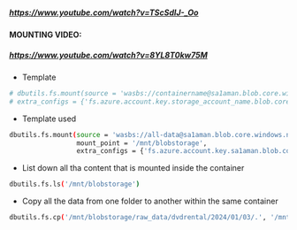 ##### https://www.youtube.com/watch?v=TScSdIJ-_Oo

#### MOUNTING VIDEO:
##### https://www.youtube.com/watch?v=8YL8T0kw75M

- Template

```bash
# dbutils.fs.mount(source = 'wasbs://containername@sa1aman.blob.core.windows.net/'
# extra_configs = {'fs.azure.account.key.storage_account_name.blob.core.windows.net':'Access_key_name'})
```
- Template used
```bash
dbutils.fs.mount(source = 'wasbs://all-data@sa1aman.blob.core.windows.net/',
                 mount_point = '/mnt/blobstorage',
                 extra_configs = {'fs.azure.account.key.sa1aman.blob.core.windows.net':'Bdt8FxU6VT8iHwZKMyJlwOHPO4YlPmH+nQlfBoRq+Sa9LH8w5hOQASM1RtP07AQCH7IXs4/0+Rar+AStXpKlSg=='})
```

- List down all tha content that is mounted inside the container
```bash
dbutils.fs.ls('/mnt/blobstorage')
```
- Copy all the data from one folder to another within the same container
```bash
dbutils.fs.cp('/mnt/blobstorage/raw_data/dvdrental/2024/01/03/.', '/mnt/blobstorage/cleaned_data/', recurse=True)
```